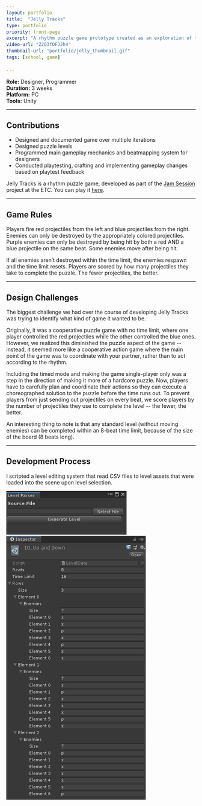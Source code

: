 ```yaml
---
layout: portfolio
title:  "Jelly Tracks"
type: portfolio
priority: front-page
excerpt: "A rhythm puzzle game prototype created as an exploration of the rhythm game genre."
video-url: "Z2Q3fOFJJh4"
thumbnail-url: "portfolio/jelly_thumbnail.gif"
tags: [school, game]

---
```


**Role:** Designer, Programmer  
**Duration:** 3 weeks  
**Platform:** PC  
**Tools:** Unity   

<hr />

## Contributions
* Designed and documented game over multiple iterations
* Designed puzzle levels
* Programmed main gameplay mechanics and beatmapping system for designers
* Conducted playtesting, crafting and implementing gameplay changes based on playtest feedback

Jelly Tracks is a rhythm puzzle game, developed as part of the [Jam Session](https://etc.cmu.edu/projects/jam-session) project at the ETC. You can play it [here](https://jamsession.itch.io/jelly-tracks).

---

## Game Rules
Players fire red projectiles from the left and blue projectiles from the right.
Enemies can only be destroyed by the appropriately colored projectiles.
Purple enemies can only be destroyed by being hit by both a red AND a blue projectile on the same beat.
Some enemies move after being hit.

If all enemies aren’t destroyed within the time limit, the enemies respawn and the time limit resets.
Players are scored by how many projectiles they take to complete the puzzle. The fewer projectiles, the better.

---

## Design Challenges  
The biggest challenge we had over the course of developing Jelly Tracks was trying to identify what kind of game it wanted to be.

Originally, it was a cooperative puzzle game with no time limit, where one player controlled the red projectiles while the other controlled the blue ones. However, we realized this diminished the puzzle aspect of the game -- instead, it seemed more like a cooperative action game where the main point of the game was to coordinate with your partner, rather than to act according to the rhythm.

Including the timed mode and making the game single-player only was a step in the direction of making it more of a hardcore puzzle. Now, players have to carefully plan and coordinate their actions so they can execute a choreographed solution to the puzzle before the time runs out. To prevent players from just sending out projectiles on every beat, we score players by the number of projectiles they use to complete the level -- the fewer, the better.

An interesting thing to note is that any standard level (without moving enemies) can be completed within an 8-beat time limit, because of the size of the board (8 beats long).

---

## Development Process

I scripted a level editing system that read CSV files to level assets that were loaded into the scene upon level selection.

![](/images/portfolio/JellyTracks_LevelParser.PNG) ![](/images/portfolio/JellyTracks_LevelData.PNG)
